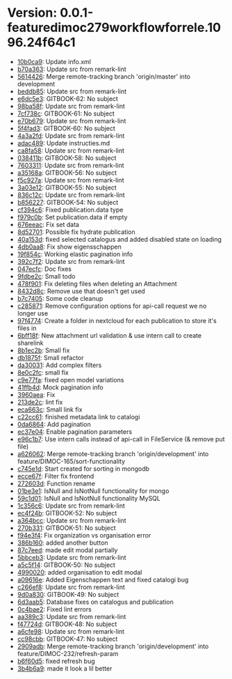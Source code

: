 # Version: 0.0.1-featuredimoc279workflowforrele.1096.24f64c1

* [10b0ca9](https://github.com/ConductionNL/opencatalogi/commit/10b0ca96fe08a14ba3bdf4054d9b2ef4548660c3): Update info.xml
* [b70a363](https://github.com/ConductionNL/opencatalogi/commit/b70a363bae70f96b0f3aa776488ed449d084f75a): Update src from remark-lint
* [5614426](https://github.com/ConductionNL/opencatalogi/commit/5614426328411062af474cf85251f1d0d29c7837): Merge remote-tracking branch 'origin/master' into development
* [beddb85](https://github.com/ConductionNL/opencatalogi/commit/beddb85c6dc7d40bca119b29bcd95e0050195d64): Update src from remark-lint
* [e6dc5e3](https://github.com/ConductionNL/opencatalogi/commit/e6dc5e31117e336030d34b9bb53e277d5a9eec9a): GITBOOK-62: No subject
* [98ba58f](https://github.com/ConductionNL/opencatalogi/commit/98ba58f7fa2c66251c7facd5f07954e9431a84dd): Update src from remark-lint
* [7cf738c](https://github.com/ConductionNL/opencatalogi/commit/7cf738c599d3780d95b963fa5d145d392beddd17): GITBOOK-61: No subject
* [e70b679](https://github.com/ConductionNL/opencatalogi/commit/e70b679778bc8c3a752bd7cf6fffa495876774f1): Update src from remark-lint
* [5f4fad3](https://github.com/ConductionNL/opencatalogi/commit/5f4fad362c4fd32a771d3da8338b345e27f387cd): GITBOOK-60: No subject
* [4a3a2fd](https://github.com/ConductionNL/opencatalogi/commit/4a3a2fd58aab872308678f4f40c31e8e8090f140): Update src from remark-lint
* [adac489](https://github.com/ConductionNL/opencatalogi/commit/adac4899485327242cea6849f4f47a275062fcc4): Update instructies.md
* [ca8fa58](https://github.com/ConductionNL/opencatalogi/commit/ca8fa58b1120d2b86aa4d88725415d4c18c5bc56): Update src from remark-lint
* [038411b](https://github.com/ConductionNL/opencatalogi/commit/038411bc43bf82e50a41507bdf84395b01658937): GITBOOK-58: No subject
* [7603311](https://github.com/ConductionNL/opencatalogi/commit/760331105410c8bfa7f5ab10b77efcd9bcc500af): Update src from remark-lint
* [a35168a](https://github.com/ConductionNL/opencatalogi/commit/a35168aec3cde570b648619b8d99fc3381678750): GITBOOK-56: No subject
* [f5c927a](https://github.com/ConductionNL/opencatalogi/commit/f5c927a6ed3687cff5d3149c3eb956269e4b3871): Update src from remark-lint
* [3a03e12](https://github.com/ConductionNL/opencatalogi/commit/3a03e122ef0e67245a3e0dcf0c1239a868f84913): GITBOOK-55: No subject
* [836c12c](https://github.com/ConductionNL/opencatalogi/commit/836c12c23aa549f87916e1af440163eae1c16824): Update src from remark-lint
* [b856227](https://github.com/ConductionNL/opencatalogi/commit/b8562274e2f655732783652c68a11431bcd7f8f1): GITBOOK-54: No subject
* [cf394c6](https://github.com/ConductionNL/opencatalogi/commit/cf394c6e8fd11f5887a8fb5d0b93d41540ee1246): Fixed publication.data type
* [f979c0b](https://github.com/ConductionNL/opencatalogi/commit/f979c0bd75ec37fa0a0fe8218ac2bd0a77462941): Set publication.data if empty
* [676eeac](https://github.com/ConductionNL/opencatalogi/commit/676eeac4e400c6120e62834b81ed8bcb710c42ea): Fix set data
* [8d52701](https://github.com/ConductionNL/opencatalogi/commit/8d527019051c403ab8c5be6420b997bf0f297250): Possible fix hydrate publication
* [40a153d](https://github.com/ConductionNL/opencatalogi/commit/40a153dcf3b633ee88e54e77f15b7ec4fc84b4eb): fixed selected catalogus and added disabled state on loading
* [4db0aa8](https://github.com/ConductionNL/opencatalogi/commit/4db0aa8c131d78ee2bfe04f3f1587e7790e86863): Fix show eigensschappen
* [19f854c](https://github.com/ConductionNL/opencatalogi/commit/19f854c8bbc57a4a3c9c7df4d2a5c451123d006a): Working elastic pagination info
* [392c7f2](https://github.com/ConductionNL/opencatalogi/commit/392c7f2e328404fc8ffa1ebcd4527d6dd69bdf1b): Update src from remark-lint
* [047ecfc](https://github.com/ConductionNL/opencatalogi/commit/047ecfc129508b498c1620b14760fa69e8893cc9): Doc fixes
* [9fdbe2c](https://github.com/ConductionNL/opencatalogi/commit/9fdbe2c7f64be9740b9d4b7e4f0b8d2e867e5bce): Small todo
* [478f901](https://github.com/ConductionNL/opencatalogi/commit/478f90131a297e0da3a526269e6261c3815cd9e0): Fix deleting files when deleting an Attachment
* [8432d8c](https://github.com/ConductionNL/opencatalogi/commit/8432d8cf27ea19c60e093ae564894509b5580fe7): Remove use that doesn't get used
* [b7c7405](https://github.com/ConductionNL/opencatalogi/commit/b7c7405bb900d911bfe85609c900cf98c922c8f0): Some code cleanup
* [c285871](https://github.com/ConductionNL/opencatalogi/commit/c285871ccd9e4dd959bcf5155784f3aa18dc7234): Remove configuration options for api-call request we no longer use
* [97f4774](https://github.com/ConductionNL/opencatalogi/commit/97f4774d9adf66567caef6093a25e4de38ea5ff8): Create a folder in nextcloud for each publication to store it's files in
* [6bff18f](https://github.com/ConductionNL/opencatalogi/commit/6bff18f37db6cfa7764b928cec363edce6bc4962): New attachment url validation & use intern call to create sharelink
* [8b1ec2b](https://github.com/ConductionNL/opencatalogi/commit/8b1ec2b29f8e3ee19bfe42622827ce1f89323cf8): Small fix
* [db1875f](https://github.com/ConductionNL/opencatalogi/commit/db1875f09b3711d1fb93cac5e044f68843baf6a9): Small refactor
* [da30031](https://github.com/ConductionNL/opencatalogi/commit/da30031e666d7f89c2928cc4ad287890adb0cdd9): Add complex filters
* [8e0c2fc](https://github.com/ConductionNL/opencatalogi/commit/8e0c2fcdf583c90967430813212ff0a15e7dfaf9): small fix
* [c9e77fa](https://github.com/ConductionNL/opencatalogi/commit/c9e77fab470798ba572dabe851e1fd0ec91d61ef): fixed open model variations
* [41ffb4d](https://github.com/ConductionNL/opencatalogi/commit/41ffb4df5c4396ccfc16aba25a9d3f3dec090b86): Mock pagination info
* [3960aea](https://github.com/ConductionNL/opencatalogi/commit/3960aeace90c61c768bc39bc29183bcb961a183c): Fix
* [213de2c](https://github.com/ConductionNL/opencatalogi/commit/213de2ca6981bb4f9d17f69bf3da57ea47c76e00): lint fix
* [eca663c](https://github.com/ConductionNL/opencatalogi/commit/eca663c95788f6e2970890e48376a22d5c446fd8): Small link fix
* [c22cc61](https://github.com/ConductionNL/opencatalogi/commit/c22cc61e8270a03d209feb60b671dd8d8863637d): finished metadata link to catalogi
* [0da6864](https://github.com/ConductionNL/opencatalogi/commit/0da686468572e3c133420e1417b9a8f59daaece5): Add pagination
* [ec37e04](https://github.com/ConductionNL/opencatalogi/commit/ec37e04fc0b920a19072edd9bc08480882bbab34): Enable pagination parameters
* [e96c1b7](https://github.com/ConductionNL/opencatalogi/commit/e96c1b743315ccafa338164ce6dbbc3226709a0b): Use intern calls instead of api-call in FileService (& remove put file)
* [a626062](https://github.com/ConductionNL/opencatalogi/commit/a6260621b7edf536bb0ff1fcae1611c746edd4c4): Merge remote-tracking branch 'origin/development' into feature/DIMOC-165/sort-functionality
* [c745e1d](https://github.com/ConductionNL/opencatalogi/commit/c745e1d97febd4b409afc90a8805937985164503): Start created for sorting in mongodb
* [ecce67f](https://github.com/ConductionNL/opencatalogi/commit/ecce67f783a1506e622b84b7535f6cabc9981272): Filter fix frontend
* [272603d](https://github.com/ConductionNL/opencatalogi/commit/272603d3ec9a3ab8dc1043d6975e99988f65e99b): Function rename
* [01be3e1](https://github.com/ConductionNL/opencatalogi/commit/01be3e1118d43731b0d87897e48963652e325ae7): IsNull and IsNotNull functionality for mongo
* [59c1d01](https://github.com/ConductionNL/opencatalogi/commit/59c1d01be6fe8c32337e2570a4cf191826cd6f8a): IsNull and IsNotNull functionality MySQL
* [1c356c6](https://github.com/ConductionNL/opencatalogi/commit/1c356c68e185fb88f925c2c1c5ce4b597eb923aa): Update src from remark-lint
* [ec4f24b](https://github.com/ConductionNL/opencatalogi/commit/ec4f24bd9ae64bb8c316463b7bd20ca259a6c3c6): GITBOOK-52: No subject
* [a364bcc](https://github.com/ConductionNL/opencatalogi/commit/a364bccaef3b8b0b2982c89a02ee8bfc0e3b9303): Update src from remark-lint
* [270b331](https://github.com/ConductionNL/opencatalogi/commit/270b3314cced0297569c67b29960a08bc2d301ce): GITBOOK-51: No subject
* [f94e3f4](https://github.com/ConductionNL/opencatalogi/commit/f94e3f471d7ea5236f3fe3a25f5ea941f3ebadad): Fix organization vs organisation error
* [386b160](https://github.com/ConductionNL/opencatalogi/commit/386b160f4a4ed10385cc6fc9d30dc1b4ee772a99): added another button
* [87c7eed](https://github.com/ConductionNL/opencatalogi/commit/87c7eedd871ab84b1c4ec7880d6647e048251e08): made edit modal partially
* [5bbceb3](https://github.com/ConductionNL/opencatalogi/commit/5bbceb3b9bf43485f83e6f8e217dd90359eeb916): Update src from remark-lint
* [a5c5f14](https://github.com/ConductionNL/opencatalogi/commit/a5c5f14a0506c4442eca704a55bda45f86d7a240): GITBOOK-50: No subject
* [4990020](https://github.com/ConductionNL/opencatalogi/commit/4990020263022f33664d21d160e2e5097364db86): added organisation to edit modal
* [a09616e](https://github.com/ConductionNL/opencatalogi/commit/a09616eee36097e1e5efd0329fe59d4fb73fd916): Added Eigenschappen text and fixed catalogi bug
* [c266ef8](https://github.com/ConductionNL/opencatalogi/commit/c266ef87a4b1ffd7bb268e6eb61bbb64a2022380): Update src from remark-lint
* [9d0a830](https://github.com/ConductionNL/opencatalogi/commit/9d0a8301a057c20539c972dff1d4aedad188508d): GITBOOK-49: No subject
* [6d3aab5](https://github.com/ConductionNL/opencatalogi/commit/6d3aab5af08e154850461922d27127f6830e5da0): Database fixes on catalogus and publication
* [0c4bae2](https://github.com/ConductionNL/opencatalogi/commit/0c4bae25290334cc5a290b0403c42808305ea65a): Fixed lint errors
* [aa389c3](https://github.com/ConductionNL/opencatalogi/commit/aa389c3686c4b5fc863380671b28af4f90addf17): Update src from remark-lint
* [f47724d](https://github.com/ConductionNL/opencatalogi/commit/f47724d40177c3b76c46808ace3f1515d42e8705): GITBOOK-48: No subject
* [a6cfe98](https://github.com/ConductionNL/opencatalogi/commit/a6cfe981392763420ad57cd2c3b0aa27f9e30801): Update src from remark-lint
* [cc98cbb](https://github.com/ConductionNL/opencatalogi/commit/cc98cbbc2a56bb0844fc2d21afa65bed92b42d2c): GITBOOK-47: No subject
* [2909adb](https://github.com/ConductionNL/opencatalogi/commit/2909adbcb8996d0245c588f4d9a3778fc0b06867): Merge remote-tracking branch 'origin/development' into feature/DIMOC-232/refresh-param
* [b6f60d5](https://github.com/ConductionNL/opencatalogi/commit/b6f60d56996dbe19a852d4eca395f79d78b906b8): fixed refresh bug
* [3b4b6a9](https://github.com/ConductionNL/opencatalogi/commit/3b4b6a9c234bbee40d0788c9e42ebf3324c75d2a): made it look a lil better
